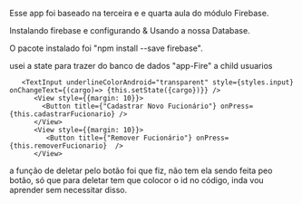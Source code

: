 Esse app foi baseado na terceira e  e quarta aula do módulo Firebase.

Instalando firebase e configurando & Usando a nossa Database.

O pacote instalado foi "npm install --save firebase".


usei a state para trazer do banco de dados "app-Fire" a child usuarios

       <TextInput underlineColorAndroid="transparent" style={styles.input} onChangeText={(cargo)=> {this.setState({cargo})}} />
          <View style={{margin: 10}}>
            <Button title={"Cadastrar Novo Fucionário"} onPress={this.cadastrarFucionario} />
          </View>    
          <View style={{margin: 10}}>
             <Button title={"Remover Fucionário"} onPress={this.removerFucionario}  />
          </View>

a função de deletar pelo botão foi que fiz, não tem ela sendo feita peo botão, só que para deletar tem que colocor o id no código, inda vou aprender sem necessitar disso.
